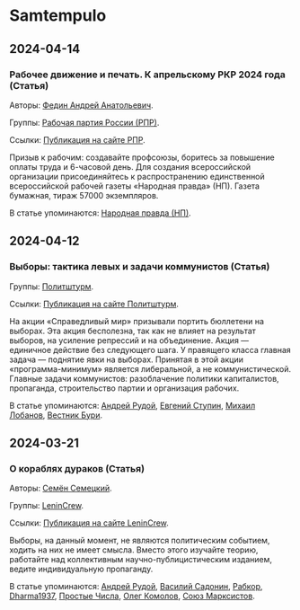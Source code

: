 # Samtempulo

## 2024-04-14

### Рабочее движение и печать. К апрельскому РКР 2024 года (Статья)

Авторы: [Федин Андрей Анатольевич](c20fa3f5-7a66-4c25-82cd-87c7272db8bd.md).

Группы: [Рабочая партия России (РПР)](754e8949-7ca7-4c6f-9dd3-6f8d8d3b055c.md).

Ссылки: [Публикация на сайте РПР](https://www.r-p-w.ru/rabochee-dvizhenie-i-pechat.html).

Призыв к рабочим: создавайте профсоюзы, боритесь за повышение оплаты труда и 6-часовой день. Для создания всероссийской организации присоединяйтесь к распространению единственной всероссийской рабочей газеты «Народная правда» (НП). Газета бумажная, тираж 57000 экземпляров.

В статье упоминаются: [Народная правда (НП)](e038e646-505a-4f83-a8fd-ca96aa0fcd83.md).

## 2024-04-12

### Выборы: тактика левых и задачи коммунистов (Статья)

Группы: [Политштурм](d4e88a55-7eab-4f24-ae49-244e45c05ead.md).

Ссылки: [Публикация на сайте Политштурм](https://politsturm.com/o-vyborakh-i-taktikie-lievykh).

На акции «Справедливый мир» призывали портить бюллетени на выборах. Эта акция бесполезна, так как не влияет на результат выборов, на усиление репрессий и на объединение. Акция — единичное действие без следующего шага. У правящего класса главная задача — поднятие явки на выборах. Принятая в этой акции «программа-минимум» является либеральной, а не коммунистической. Главные задачи коммунистов: разоблачение политики капиталистов, пропаганда, строительство партии и организация рабочих. 

В статье упоминаются: [Андрей Рудой](faa8829a-e709-472f-b70b-abf1564daeec.md), [Евгений Ступин](72a1cc5c-ad8e-4400-a322-10303c09d730.md), [Михаил Лобанов](aa591a76-1930-4f5e-a27f-0eb89661b486.md), [Вестник Бури](cf48c845-00a2-4ef8-ba7f-73234e8ec1fd.md).

## 2024-03-21

### О кораблях дураков (Статья)

Авторы: [Семён Семецкий](da78eb86-f63f-4688-9378-5a88e70f6791.md).

Группы: [LeninCrew](857a3a74-59e1-40a2-ad90-56a21c7edc42.md).

Ссылки: [Публикация на сайте LeninCrew](https://lenincrew.com/ship-of-fools/).

Выборы, на данный момент, не являются политическим событием, ходить на них не имеет смысла. Вместо этого изучайте теорию, работайте над коллективным научно-публицистическим изданием, ведите индивидуальную пропаганду.

В статье упоминаются: [Андрей Рудой](faa8829a-e709-472f-b70b-abf1564daeec.md), [Василий Садонин](25c87f26-52d1-4467-b236-e0beb5e813a3.md), [Рабкор](da645c3e-65dd-4f6a-aef3-eb312b8da0ce.md), [Dharma1937](b041c1ce-29a0-43c4-a65e-1174e0fec0df.md), [Простые Числа](f1c87a85-1de8-4c68-b543-8a46dd1ae04a.md), [Олег Комолов](a47e8f96-ced4-4fed-b7f1-2a0221eac772.md), [Союз Марксистов](6c097a63-4450-4f8f-a419-07373e99281c.md).
